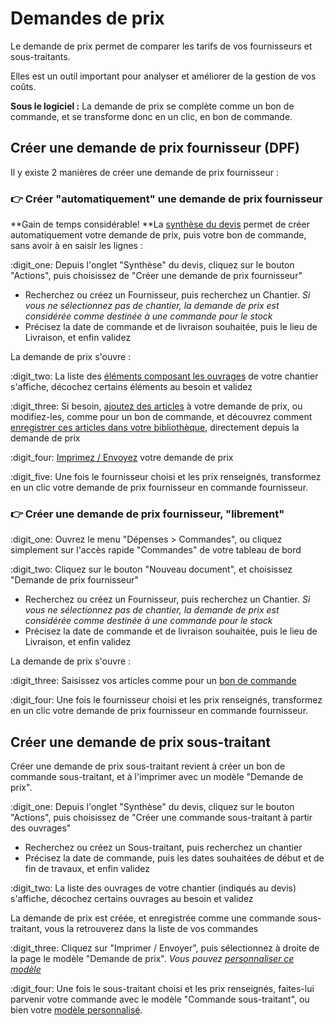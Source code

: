# Demandes de prix

Le demande de prix permet de comparer les tarifs de vos fournisseurs et sous-traitants. 

Elles est un outil important pour analyser et améliorer de la gestion de vos coûts.



**Sous le logiciel :** La demande de prix se complète comme un bon de commande, et se transforme donc en un clic, en bon de commande.



## Créer une demande de prix fournisseur (DPF)



Il y existe 2 manières de créer une demande de prix fournisseur :



### :point_right: Créer "automatiquement" une demande de prix fournisseur

**Gain de temps considérable!  **La [synthèse du devis](../les-devis/le-devis-en-details/synthese-du-devis.md) permet de créer automatiquement votre demande de prix, puis votre bon de commande, sans avoir à en saisir les lignes :



:digit_one: Depuis l'onglet "Synthèse" du devis, cliquez sur le bouton "Actions", puis choisissez de "Créer une demande de prix fournisseur"

* Recherchez ou créez un Fournisseur, puis recherchez un Chantier. _Si vous ne sélectionnez pas de chantier, la demande de prix est considérée comme destinée à une commande pour le stock_
* Précisez la date de commande et de livraison souhaitée, puis le lieu de Livraison, et enfin validez

La demande de prix s'ouvre :

:digit_two: La liste des [éléments composant les ouvrages](../bibliotheque-de-chiffrage/la-bibliotheque-douvrages/#la-composition-des-ouvrages) de votre chantier s'affiche, décochez certains éléments au besoin et validez

:digit_three: Si besoin, [ajoutez des articles](les-bons-de-commande/bon-de-commande-fournisseur.md#saisir-des-lignes-dune-commande) à votre demande de prix, ou modifiez-les, comme pour un bon de commande, et découvrez comment [enregistrer ces articles dans votre bibliothèque](les-bons-de-commande/bon-de-commande-fournisseur.md#enregistrer-mettre-a-jour-un-article-dans-ma-bibliotheque-depuis-le-bon-de-commande), directement depuis la demande de prix

:digit_four: [Imprimez / Envoyez](les-bons-de-commande/bon-de-commande-fournisseur.md#imprimer-envoyer-une-commande) votre demande de prix

:digit_five: Une fois le fournisseur choisi et les prix renseignés, transformez en un clic votre demande de prix fournisseur en commande fournisseur.





### :point_right: Créer une demande de prix fournisseur, "librement"



:digit_one: Ouvrez le menu "Dépenses > Commandes", ou cliquez simplement sur l'accès rapide "Commandes" de votre tableau de bord

:digit_two: Cliquez sur le bouton "Nouveau document", et choisissez "Demande de prix fournisseur"

* Recherchez ou créez un Fournisseur, puis recherchez un Chantier. _Si vous ne sélectionnez pas de chantier, la demande de prix est considérée comme destinée à une commande pour le stock_
* Précisez la date de commande et de livraison souhaitée, puis le lieu de Livraison, et enfin validez

La demande de prix s'ouvre :

:digit_three: Saisissez vos articles comme pour un [bon de commande](les-bons-de-commande/bon-de-commande-fournisseur.md#saisir-des-lignes-dune-commande)

:digit_four: Une fois le fournisseur choisi et les prix renseignés, transformez en un clic votre demande de prix fournisseur en commande fournisseur.



## Créer une demande de prix sous-traitant



Créer une demande de prix sous-traitant revient à créer un bon de commande sous-traitant, et à l'imprimer avec un modèle "Demande de prix".



:digit_one: Depuis l'onglet "Synthèse" du devis, cliquez sur le bouton "Actions", puis choisissez de "Créer une commande sous-traitant à partir des ouvrages"

* Recherchez ou créez un Sous-traitant, puis recherchez un chantier
* Précisez la date de commande, puis les dates souhaitées de début et de fin de travaux, et enfin validez

:digit_two: La liste des ouvrages de votre chantier (indiqués au devis) s'affiche, décochez certains ouvrages au besoin et validez

La demande de prix est créée, et enregistrée comme une commande sous-traitant, vous la retrouverez dans la liste de vos commandes

:digit_three: Cliquez sur "Imprimer / Envoyer", puis sélectionnez à droite de la page le modèle "Demande de prix". _Vous pouvez _[_personnaliser ce modèle_](../modeles-de-document.md)__

:digit_four: Une fois le sous-traitant choisi et les prix renseignés, faites-lui parvenir votre commande avec le modèle "Commande sous-traitant", ou bien votre [modèle personnalisé](../modeles-de-document.md).

